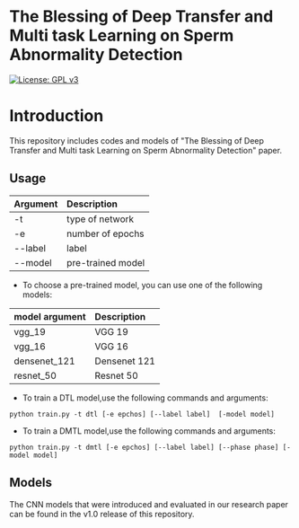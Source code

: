 # The Blessing of Deep Transfer and Multi task Learning on Sperm Abnormality Detection
[![License: GPL v3](https://img.shields.io/badge/License-GPLv3-blue.svg)](LICENSE)<br/>

# Introduction
This repository includes codes and models of "The Blessing of Deep Transfer and Multi task Learning on Sperm Abnormality Detection" paper.

## Usage

| Argument | Description
| :--- | :----------
-t | type of network
-e| number of epochs
--label | label
--model | pre-trained model


- To choose a pre-trained model, you can use one of the following models:<br/>

| model argument | Description
| :--- | :----------
vgg_19 | VGG 19
vgg_16| VGG 16
densenet_121 | Densenet 121
resnet_50| Resnet 50

- To train a DTL model,use the following commands and arguments:<br />
```
python train.py -t dtl [-e epchos] [--label label]  [-model model]
```

- To train a DMTL model,use the following commands and arguments:<br />
```
python train.py -t dmtl [-e epchos] [--label label] [--phase phase] [-model model]
```

## Models
The CNN models that were introduced and evaluated in our research paper can be found in the v1.0 release of this repository.
